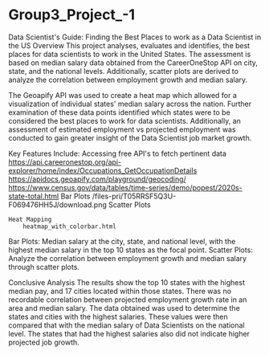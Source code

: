# Group3_Project_-1
Data Scientist's Guide: Finding the Best Places to work as a Data Scientist in the US
Overview
This project analyses, evaluates and identifies, the best places for data scientists to work in the United States. The assessment is based on median salary data obtained from the CareerOneStop API on city, state, and the national levels. Additionally, scatter plots are derived to analyze the correlation between employment growth and median salary. 

The Geoapify API was used to create a heat map which allowed for a visualization of individual states' median salary across the nation. Further examination of these data points identified which states were to be considered the best places to work for data scientists. Additionally, an assessment of estimated employment vs projected employment was conducted to gain greater insight of the Data Scientist job market growth.

Key Features Include:
    Accessing free API's to fetch pertinent data
        https://api.careeronestop.org/api-explorer/home/index/Occupations_GetOccupationDetails
        https://apidocs.geoapify.com/playground/geocoding/
        https://www.census.gov/data/tables/time-series/demo/popest/2020s-state-total.html
    Bar Plots
        /files-pri/T05RRSF5Q3U-F069476HH5J/download.png
    Scatter Plots
        
    Heat Mapping
        heatmap_with_colorbar.html

Bar Plots: Median salary at the city, state, and national level, with the highest median salary in the top 10 states as the focal point.
Scatter Plots: Analyze the correlation between employment growth and median salary through scatter plots.


Conclusive Analysis
The results show the top 10 states with the highest median pay, and 17 cities located within those states. There was no recordable correlation between projected employment growth rate in an area and median salary.
The data obtained was used to determine the states and cities with the highest salaries. These values were then compared that with the median salary of Data Scientists on the national level. The states that had the highest salaries also did not indicate higher projected job growth.


